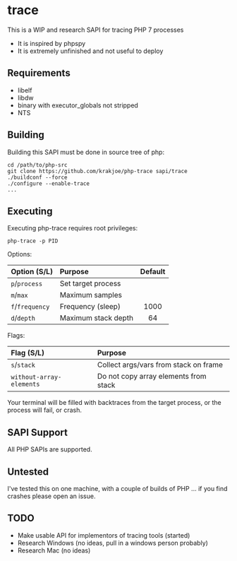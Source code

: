trace
=====

This is a WIP and research SAPI for tracing PHP 7 processes

 * It is inspired by phpspy
 * It is extremely unfinished and not useful to deploy

Requirements
------------

 * libelf
 * libdw
 * binary with executor_globals not stripped
 * NTS

Building
--------

Building this SAPI must be done in source tree of php:

    cd /path/to/php-src
    git clone https://github.com/krakjoe/php-trace sapi/trace
    ./buildconf --force
    ./configure --enable-trace
    ...

Executing
---------

Executing php-trace requires root privileges:

    php-trace -p PID
    
Options:

| Option (S/L)  | Purpose               | Default |
|:--------------|:----------------------|:-------:|
|`p`/`process`  | Set target process    |         |
|`m`/`max`      | Maximum samples       |         |
|`f`/`frequency`| Frequency (sleep)     | 1000    |
|`d`/`depth`    | Maximum stack depth   | 64      |

Flags:

| Flag (S/L)                  | Purpose                                 |
|:----------------------------|:----------------------------------------|
|`s`/`stack`                  | Collect args/vars from stack on frame   |
|`without-array-elements`     | Do not copy array elements from stack   |

Your terminal will be filled with backtraces from the target process, or the process will fail, or crash.

SAPI Support
------------

All PHP SAPIs are supported.

Untested
--------

I've tested this on one machine, with a couple of builds of PHP ... if you find crashes please open an issue.

TODO
----

  * Make usable API for implementors of tracing tools (started)
  * Research Windows (no ideas, pull in a windows person probably)
  * Research Mac (no ideas)
